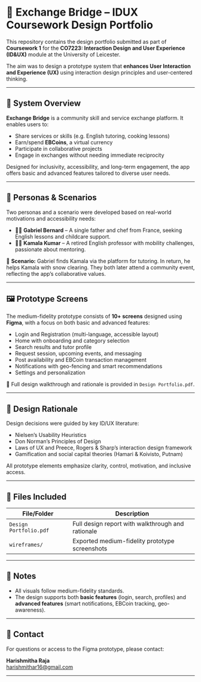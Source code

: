 # 🎨 Exchange Bridge – IDUX Coursework Design Portfolio

This repository contains the design portfolio submitted as part of **Coursework 1** for the **CO7223: Interaction Design and User Experience (ID&UX)** module at the University of Leicester.

The aim was to design a prototype system that **enhances User Interaction and Experience (UX)** using interaction design principles and user-centered thinking.

---

## 📱 System Overview

**Exchange Bridge** is a community skill and service exchange platform. It enables users to:
- Share services or skills (e.g. English tutoring, cooking lessons)
- Earn/spend **EBCoins**, a virtual currency
- Participate in collaborative projects
- Engage in exchanges without needing immediate reciprocity

Designed for inclusivity, accessibility, and long-term engagement, the app offers basic and advanced features tailored to diverse user needs.

---

## 🧍 Personas & Scenarios

Two personas and a scenario were developed based on real-world motivations and accessibility needs:

- 👨‍🍳 **Gabriel Bernard** – A single father and chef from France, seeking English lessons and childcare support.
- 👩‍🏫 **Kamala Kumar** – A retired English professor with mobility challenges, passionate about mentoring.

🔁 **Scenario:** Gabriel finds Kamala via the platform for tutoring. In return, he helps Kamala with snow clearing. They both later attend a community event, reflecting the app’s collaborative values.

---

## 🖼️ Prototype Screens

The medium-fidelity prototype consists of **10+ screens** designed using **Figma**, with a focus on both basic and advanced features:

- Login and Registration (multi-language, accessible layout)
- Home with onboarding and category selection
- Search results and tutor profile
- Request session, upcoming events, and messaging
- Post availability and EBCoin transaction management
- Notifications with geo-fencing and smart recommendations
- Settings and personalization

📄 Full design walkthrough and rationale is provided in `Design Portfolio.pdf`.

---

## 🧠 Design Rationale

Design decisions were guided by key ID/UX literature:

- Nielsen’s Usability Heuristics
- Don Norman’s Principles of Design
- Laws of UX and Preece, Rogers & Sharp’s interaction design framework
- Gamification and social capital theories (Hamari & Koivisto, Putnam)

All prototype elements emphasize clarity, control, motivation, and inclusive access.

---

## 📄 Files Included

| File/Folder        | Description                                               |
|--------------------|-----------------------------------------------------------|
| `Design Portfolio.pdf`  | Full design report with walkthrough and rationale    |
| `wireframes/`      | Exported medium-fidelity prototype screenshots            |

---

## 📌 Notes

- All visuals follow medium-fidelity standards.
- The design supports both **basic features** (login, search, profiles) and **advanced features** (smart notifications, EBCoin tracking, geo-awareness).

---

## 📧 Contact

For questions or access to the Figma prototype, please contact:

**Harishmitha Raja**  
[harishmithar16@gmail.com](mailto:harishmithar16@gmail.com)

---
